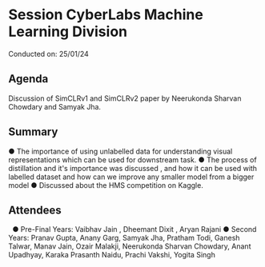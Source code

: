 # Session CyberLabs Machine Learning Division
Conducted on: 25/01/24
 
## Agenda
Discussion of SimCLRv1 and SimCLRv2 paper by Neerukonda Sharvan Chowdary and Samyak Jha.
 
## Summary
● The importance of using unlabelled data for understanding visual representations which can be used for downstream task.
● The process of distillation and it's importance was discussed , and how it can be used with labelled dataset and how can we improve any smaller model from a bigger model
● Discussed about the HMS competition on Kaggle.
 
## Attendees
 
● Pre-Final Years: Vaibhav Jain , Dheemant Dixit , Aryan Rajani 
● Second Years: Pranav Gupta, Anany Garg, Samyak Jha, Pratham Todi, Ganesh Talwar, Manav Jain, Ozair Malakji, Neerukonda Sharvan Chowdary, Anant Upadhyay, Karaka Prasanth Naidu, Prachi Vakshi, Yogita Singh
